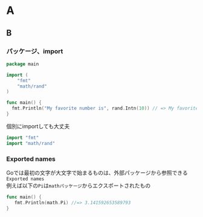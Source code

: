 # A

## B

### パッケージ、import

```go
package main

import (
    "fmt"
    "math/rand"
)

func main() {
  fmt.Println("My favorite number is", rand.Intn(10)) // => My favorite number is 1
}
```

個別にimportしても大丈夫

```go
import "fmt"
import "math/rand"
```

### Exported names

Goでは最初の文字が大文字で始まるものは、外部パッケージから参照できる`Exported names`  
例えば以下の`Pi`は`mathパッケージ`からエクスポートされたもの

```go
func main() {
   fmt.Println(math.Pi) //=> 3.141592653589793
}
```
